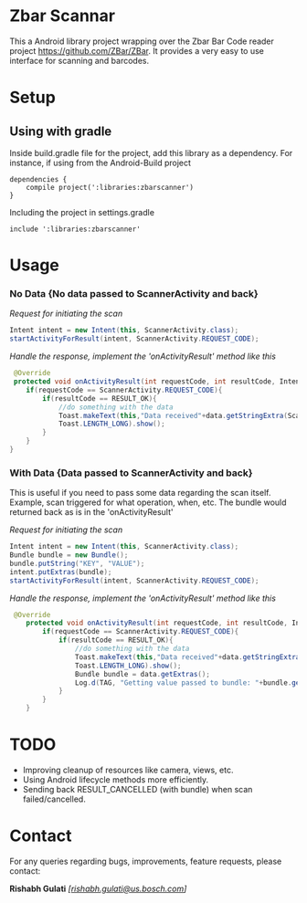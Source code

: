 # Zbar Scannar
This a Android library project wrapping over the Zbar Bar Code reader project https://github.com/ZBar/ZBar.
It provides a very easy to use interface for scanning and barcodes.

# Setup
## Using with gradle

Inside build.gradle file for the project, add this library as a dependency. For instance, if using from the Android-Build project

```
dependencies {
    compile project(':libraries:zbarscanner')
}
```

Including the project in settings.gradle

```
include ':libraries:zbarscanner'
```

# Usage
### No Data {No data passed to ScannerActivity and back}
*Request for initiating the scan*

```java
Intent intent = new Intent(this, ScannerActivity.class);
startActivityForResult(intent, ScannerActivity.REQUEST_CODE);
```

*Handle the response, implement the 'onActivityResult' method like this*

```java
 @Override
 protected void onActivityResult(int requestCode, int resultCode, Intent data) {
    if(requestCode == ScannerActivity.REQUEST_CODE){
        if(resultCode == RESULT_OK){
            //do something with the data
            Toast.makeText(this,"Data received"+data.getStringExtra(ScannerActivity.DATA),
            Toast.LENGTH_LONG).show();
        }
    }
}
```
### With Data {Data passed to ScannerActivity and back}
This is useful if you need to pass some data regarding the scan itself. Example, scan triggered for what operation, when, etc. The bundle would returned back as is in the 'onActivityResult'

*Request for initiating the scan*

```java
Intent intent = new Intent(this, ScannerActivity.class);
Bundle bundle = new Bundle();
bundle.putString("KEY", "VALUE");
intent.putExtras(bundle);
startActivityForResult(intent, ScannerActivity.REQUEST_CODE);
```
*Handle the response, implement the 'onActivityResult' method like this*

```java
 @Override
    protected void onActivityResult(int requestCode, int resultCode, Intent data) {
        if(requestCode == ScannerActivity.REQUEST_CODE){
            if(resultCode == RESULT_OK){
                //do something with the data
                Toast.makeText(this,"Data received"+data.getStringExtra(ScannerActivity.DATA),
                Toast.LENGTH_LONG).show();
                Bundle bundle = data.getExtras();
                Log.d(TAG, "Getting value passed to bundle: "+bundle.getString("KEY"));
            }
        }
    }
```
# TODO
* Improving cleanup of resources like camera, views, etc.
* Using Android lifecycle methods more efficiently.
* Sending back RESULT_CANCELLED (with bundle) when scan failed/cancelled.

# Contact
For any queries regarding bugs, improvements, feature requests, please contact: 

**Rishabh Gulati** *[rishabh.gulati@us.bosch.com]*
